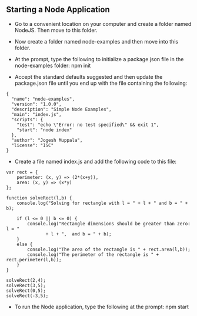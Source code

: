 ## Starting a Node Application

* Go to a convenient location on your computer and create a folder named NodeJS. Then move to this folder.
* Now create a folder named node-examples and then move into this folder.
* At the prompt, type the following to initialize a package.json file in the node-examples folder:
npm init

* Accept the standard defaults suggested and then update the package.json file until you end up with the file containing the following:

```
{
  "name": "node-examples",
  "version": "1.0.0",
  "description": "Simple Node Examples",
  "main": "index.js",
  "scripts": {
    "test": "echo \"Error: no test specified\" && exit 1",
    "start": "node index"
  },
  "author": "Jogesh Muppala",
  "license": "ISC"
}

```

* Create a file named index.js and add the following code to this file:

```
var rect = {
	perimeter: (x, y) => (2*(x+y)),
	area: (x, y) => (x*y)
};

function solveRect(l,b) {
    console.log("Solving for rectangle with l = " + l + " and b = " + b);

    if (l <= 0 || b <= 0) {
        console.log("Rectangle dimensions should be greater than zero:  l = "
               + l + ",  and b = " + b);
    }
    else {
	    console.log("The area of the rectangle is " + rect.area(l,b));
	    console.log("The perimeter of the rectangle is " + rect.perimeter(l,b));
    }
}

solveRect(2,4);
solveRect(3,5);
solveRect(0,5);
solveRect(-3,5);

```


* To run the Node application, type the following at the prompt: npm start











